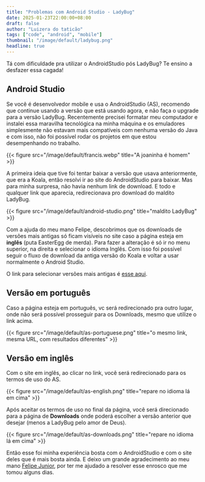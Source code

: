 ```yaml
---
title: "Problemas com Android Studio - LadyBug"
date: 2025-01-23T22:00:00+08:00
draft: false
author: "Luizera do taticão"
tags: ["code", "android", "mobile"]
thumbnail: "/image/default/ladybug.png"
headline: true
---
```

Tá com dificuldade pra utilizar o AndroidStudio pós LadyBug? Te ensino a desfazer essa cagada!
<!--more-->

## Android Studio

Se você é desenvolvedor mobile e usa o AndroidStudio (AS), recomendo que continue usando a versão que está usando agora, e não faça o upgrade para a versão LadyBug. Recentemente precisei formatar meu computador e instalei essa maravilha tecnológica na minha máquina e os emuladores simplesmente não estavam mais compatíveis com nenhuma versão do Java e com isso, não foi possível rodar os projetos em que estou desempenhando no trabalho.

{{< figure src="/image/default/francis.webp" title="A joaninha é homem" >}}

A primeira ideia que tive foi tentar baixar a versão que usava anteriormente, que era a Koala, então resolvi ir ao site do AndroidStudio para baixar. Mas para minha surpresa, não havia nenhum link de download. E todo e qualquer link que aparecia, redirecionava pro download do maldito LadyBug.

{{< figure src="/image/default/android-studio.png" title="maldito LadyBug" >}}

Com a ajuda do meu mano Felipe, descobrimos que os downloads de versões mais antigas só ficam visíveis no site caso a página esteja em **inglês** (puta EasterEgg de merda). Para fazer a alteração é só ir no menu superior, na direita e selecionar o idioma Inglês. Com isso foi possível seguir o fluxo de download da antiga versão do Koala e voltar a usar normalmente o Android Studio.

O link para selecionar versões mais antigas é [esse aqui](https://developer.android.com/studio/archive).

## Versão em português

Caso a página esteja em português, vc será redirecionado pra outro lugar, onde não será possível prosseguir para os Downloads, mesmo que utilize o link acima.

{{< figure src="/image/default/as-portuguese.png" title="o mesmo link, mesma URL, com resultados diferentes" >}}

## Versão em inglês

Com o site em inglês, ao clicar no link, você será redirecionado para os termos de uso do AS. 

{{< figure src="/image/default/as-english.png" title="repare no idioma lá em cima" >}}

Após aceitar os termos de uso no final da página, você será direcionado para a página de **Downloads** onde poderá escolher a versão anterior que desejar (menos a LadyBug pelo amor de Deus).

{{< figure src="/image/default/as-downloads.png" title="repare no idioma lá em cima" >}}

Então esse foi minha experiência bosta com o AndroidStudio e com o site deles que é mais bosta ainda. E deixo um grande agradecimento ao meu mano [Felipe Junior](https://www.instagram.com/_feejunior/), por ter me ajudado a resolver esse enrosco que me tomou alguns dias.